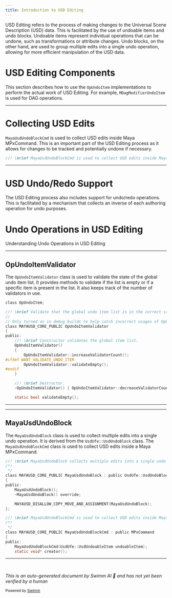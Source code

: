 ```yaml
---
title: Introduction to USD Editing
---
```


USD Editing refers to the process of making changes to the Universal Scene Description (USD) data. This is facilitated by the use of undoable items and undo blocks. Undoable items represent individual operations that can be undone, such as transformations or attribute changes. Undo blocks, on the other hand, are used to group multiple edits into a single undo operation, allowing for more efficient manipulation of the USD data.

# USD Editing Components

This section describes how to use the `OpUndoItem` implementations to perform the actual work of USD Editing. For example, `MDagModifierUndoItem` is used for DAG operations.

<SwmSnippet path="/lib/mayaUsd/undo/MayaUsdUndoBlock.h" line="41">

---

# Collecting USD Edits

`MayaUsdUndoBlockCmd` is used to collect USD edits inside Maya MPxCommand. This is an important part of the USD Editing process as it allows for changes to be tracked and potentially undone if necessary.

```c
//! \brief MayaUsdUndoBlockCmd is used to collect USD edits inside Maya MPxCommand.
```

---

</SwmSnippet>

# USD Undo/Redo Support

The USD Editing process also includes support for undo/redo operations. This is facilitated by a mechanism that collects an inverse of each authoring operation for undo purposes.

# Undo Operations in USD Editing

Understanding Undo Operations in USD Editing

<SwmSnippet path="/lib/mayaUsd/undo/OpUndoItemValidator.h" line="24">

---

## OpUndoItemValidator

The `OpUndoItemValidator` class is used to validate the state of the global undo item list. It provides methods to validate if the list is empty or if a specific item is present in the list. It also keeps track of the number of validators in use.

```c
class OpUndoItem;

//! \brief Validate that the global undo item list is in the correct state.
//
// Only turned on in debug builds to help catch incorrect usages of OpUndoItem.
class MAYAUSD_CORE_PUBLIC OpUndoItemValidator
{
public:
    //! \brief Constructor validates the global item list.
    OpUndoItemValidator()
    {
        OpUndoItemValidator::increaseValidatorCount();
#ifdef WANT_VALIDATE_UNDO_ITEM
        OpUndoItemValidator::validateEmpty();
#endif
    }

    //! \brief Destructor.
    ~OpUndoItemValidator() { OpUndoItemValidator::decreaseValidatorCount(); }

    static bool validateEmpty();
```

---

</SwmSnippet>

<SwmSnippet path="/lib/mayaUsd/undo/MayaUsdUndoBlock.h" line="29">

---

## MayaUsdUndoBlock

The `MayaUsdUndoBlock` class is used to collect multiple edits into a single undo operation. It is derived from the `UsdUfe::UsdUndoBlock` class. The `MayaUsdUndoBlockCmd` class is used to collect USD edits inside a Maya MPxCommand.

```c
//! \brief MayaUsdUndoBlock collects multiple edits into a single undo operation.
/*!
 */
class MAYAUSD_CORE_PUBLIC MayaUsdUndoBlock : public UsdUfe::UsdUndoBlock
{
public:
    MayaUsdUndoBlock();
    ~MayaUsdUndoBlock() override;

    MAYAUSD_DISALLOW_COPY_MOVE_AND_ASSIGNMENT(MayaUsdUndoBlock);
};

//! \brief MayaUsdUndoBlockCmd is used to collect USD edits inside Maya MPxCommand.
/*!
 */
class MAYAUSD_CORE_PUBLIC MayaUsdUndoBlockCmd : public MPxCommand
{
public:
    MayaUsdUndoBlockCmd(UsdUfe::UsdUndoableItem undoableItem);
    static void* creator();

```

---

</SwmSnippet>

&nbsp;

_This is an auto-generated document by Swimm AI 🌊 and has not yet been verified by a human_

<SwmMeta version="3.0.0" repo-id="Z2l0aHViJTNBJTNBbWF5YS11c2QlM0ElM0FnaWxhZG5hdm90" repo-name="maya-usd"><sup>Powered by [Swimm](/)</sup></SwmMeta>
